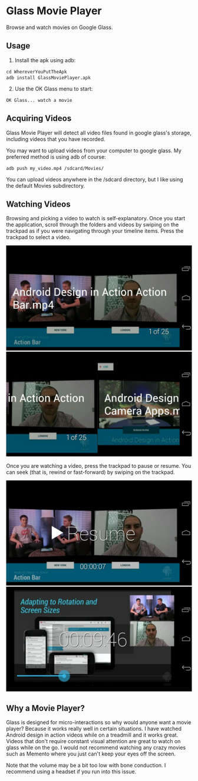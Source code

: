 Glass Movie Player
==========================
Browse and watch movies on Google Glass.

Usage
-----
1.  Install the apk using adb:  
```
cd WhereverYouPutTheApk
adb install GlassMoviePlayer.apk  
```
2.  Use the OK Glass menu to start:
```
OK Glass... watch a movie
```


Acquiring Videos
----------------
Glass Movie Player will detect all video files found in google glass's storage, including videos that you have recorded.  

You may want to upload videos from your computer to google glass. My preferred method is using adb of course:  

```
adb push my_video.mp4 /sdcard/Movies/  
```

You can upload videos anywhere in the /sdcard directory, but I like using the default Movies subdirectory.


Watching Videos
---------------
Browsing and picking a video to watch is self-explanatory. Once you start the application, scroll through the folders and videos by swiping on the trackpad as if you were navigating through your timeline items. Press the trackpad to select a video.  

![Every video is displayed as a card](assets/picker1.png?raw=true)
![Browse videos by swiping--just like navigating your timeline](assets/picker2.png?raw=true)

Once you are watching a video, press the trackpad to pause or resume. You can seek (that is, rewind or fast-forward) by swiping on the trackpad. 

![Press the trackpad to pause or resume video](assets/player_pause.png?raw=true)
![Swipe with two fingers to seek (that is, reverse or fast forward)](assets/player_seek.png?raw=true)


Why a Movie Player?
----------------------------------------
Glass is designed for micro-interactions so why would anyone want a movie player? Because it works really well in certain situations. I have watched Android design in action videos while on a treadmill and it works great. Videos that don't require constant visual attention are great to watch on glass while on the go. I would not recommend watching any crazy movies such as Memento where you just can't keep your eyes off the screen.

Note that the volume may be a bit too low with bone conduction. I recommend using a headset if you run into this issue.
